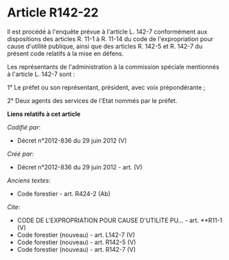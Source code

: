 # Article R142-22

Il est procédé à l'enquête prévue à l'article L. 142-7 conformément aux dispositions des articles R. 11-1 à R. 11-14 du code
de l'expropriation pour cause d'utilité publique, ainsi que des articles R. 142-5 et R. 142-7 du présent code relatifs à la
mise en défens. 

Les représentants de l'administration à la commission spéciale mentionnés à l'article L. 142-7 sont : 

1° Le préfet ou son représentant, président, avec voix prépondérante ; 

2° Deux agents des services de l'Etat nommés par le préfet.

**Liens relatifs à cet article**

_Codifié par_:

  - Décret n°2012-836 du 29 juin 2012 (V)

_Créé par_:

  - Décret n°2012-836 du 29 juin 2012 - art. (V)

_Anciens textes_:

  - Code forestier - art. R424-2 (Ab)

_Cite_:

  - CODE DE L'EXPROPRIATION POUR CAUSE D'UTILITE PU... - art. **R11-1 (V)
  - Code forestier (nouveau) - art. L142-7 (V)
  - Code forestier (nouveau) - art. R142-5 (V)
  - Code forestier (nouveau) - art. R142-7 (V)
